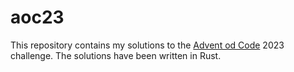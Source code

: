 # aoc23

This repository contains my solutions to the [Advent od Code](https://adventofcode.com/) 2023 challenge. The solutions have been written in Rust.